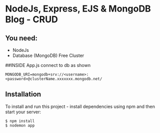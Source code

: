 # NodeJs, Express, EJS & MongoDB Blog - CRUD

## You need:
- NodeJs
- Database (MongoDB) Free Cluster

##INSIDE App.js connect to db as shown
```
MONGODB_URI=mongodb+srv://<username>:<password>@clusterName.xxxxxxx.mongodb.net/
```

## Installation
To install and run this project - install dependencies using npm and then start your server:

```
$ npm install
$ nodemon app
```



